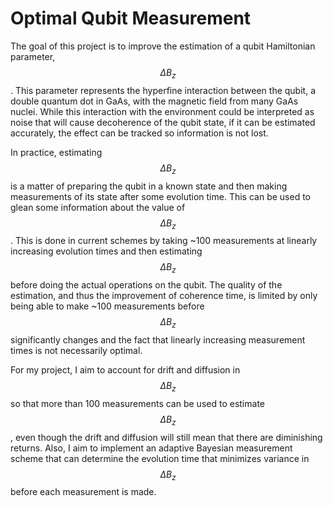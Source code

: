 # Optimal Qubit Measurement

The goal of this project is to improve the estimation of a qubit Hamiltonian parameter, $$\Delta B_z$$. This parameter represents the hyperfine interaction between the qubit, a double quantum dot in GaAs, with the magnetic field from many GaAs nuclei. While this interaction with the environment could be interpreted as noise that will cause decoherence of the qubit state, if it can be estimated accurately, the effect can be tracked so information is not lost. 

In practice, estimating $$\Delta B_z$$ is a matter of preparing the qubit in a known state and then making measurements of its state after some evolution time. This can be used to glean some information about the value of $$\Delta B_z$$. This is done in current schemes by taking ~100 measurements at linearly increasing evolution times and then estimating $$\Delta B_z$$ before doing the actual operations on the qubit. The quality of the estimation, and thus the improvement of coherence time, is limited by only being able to make ~100 measurements before $$\Delta B_z$$ significantly changes and the fact that linearly increasing measurement times is not necessarily optimal.

For my project, I aim to account for drift and diffusion in $$\Delta B_z$$ so that more than 100 measurements can be used to estimate $$\Delta B_z$$, even though the drift and diffusion will still mean that there are diminishing returns. Also, I aim to implement an adaptive Bayesian measurement scheme that can determine the evolution time that minimizes variance in $$\Delta B_z$$ before each measurement is made.